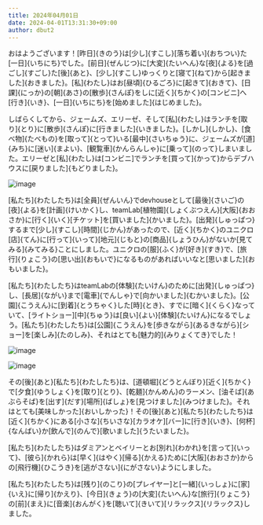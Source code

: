 ```yaml
---
title: 2024年04月01日
date: 2024-04-01T13:31:30+09:00
author: dbut2
---
```

おはようございます！[昨日]{きのう}は[少し]{すこし}[落ち着い]{おちつい}た[一日]{いちにち}でした。[前日]{ぜんじつ}に[大変]{たいへん}な[夜]{よる}を[過ごし]{すごし}た[後]{あと}、[少し]{すこし}ゆっくりと[寝て]{ねて}から[起きました]{おきました}。[私]{わたし}はお[昼頃]{ひるごろ}に[起きて]{おきて}、[日課]{にっか}の[朝]{あさ}の[散歩]{さんぽ}をしに[近く]{ちかく}の[コンビニ]へ[行き]{いき}、[一日]{いちにち}を[始めました]{はじめました}。

しばらくしてから、ジェームズ、エリーゼ、そして[私]{わたし}はランチを[取り]{とり}に[散歩]{さんぽ}に[行きました]{いきました}。[しかし]{しかし}、[食べ物]{たべもの}を[取って]{とって}いる[最中]{さいちゅう}に、ジェームズが[道]{みち}に[迷い]{まよい}、[観覧車]{かんらんしゃ}に[乗って]{のって}しまいました。エリーゼと[私]{わたし}は[コンビニ]でランチを[買って]{かって}からデブハウスに[戻りました]{もどりました}。

![image](https://github.com/devhou-se/www-jp/assets/61171623/3d44f6f5-6753-446b-83ad-15770ba53762)

[私たち]{わたしたち}は[全員]{ぜんいん}でdevhouseとして[最後]{さいご}の[夜]{よる}を[計画]{けいかく}し、teamLab[植物園]{しょくぶつえん}[大阪]{おおさか}に[行く]{いく}[チケット]を[買いました]{かいました}。[出発]{しゅっぱつ}するまで[少し]{すこし}[時間]{じかん}があったので、[近く]{ちかく}のユニクロ[店]{てん}に[行って]{いって}[地元]{じもと}の[商品]{しょうひん}がないか[見てみる]{みてみる}ことにしました。ユニクロの[服]{ふく}が[好き]{すき}で、[旅行]{りょこう}の[思い出]{おもいで}になるものがあればいいなと[思いました]{おもいました}。

[私たち]{わたしたち}はteamLabの[体験]{たいけん}のために[出発]{しゅっぱつ}し、[長居]{ながい}まで[電車]{でんしゃ}で[向かいました]{むかいました}。[公園]{こうえん}に[到着]{とうちゃく}した[時]{とき}、すでに[暗く]{くらく}なっていて、[ライトショー][中]{ちゅう}は[良い]{よい}[体験]{たいけん}になるでしょう。[私たち]{わたしたち}は[公園]{こうえん}を[歩きながら]{あるきながら}[ショー]を[楽しみ]{たのしみ}、それはとても[魅力的]{みりょくてき}でした！

![image](https://github.com/devhou-se/www-jp/assets/61171623/7de12c06-646d-498c-89d4-c69a55451445)

![image](https://github.com/devhou-se/www-jp/assets/61171623/5fd26904-7f60-4699-875c-44290f96f7ef)

その[後]{あと}[私たち]{わたしたち}は、[道頓堀]{どうとんぼり}[近く]{ちかく}で[夕食]{ゆうしょく}を[取り]{とり}、[乾麺]{かんめん}のラーメン、[油そば]{あぶらそば}を[出す]{だす}[場所]{ばしょ}を[見つけました]{みつけました}。それはとても[美味しかった]{おいしかった}！その[後]{あと}[私たち]{わたしたち}は[近く]{ちかく}にある[小さな]{ちいさな}[カラオケ][バー]に[行き]{いき}、[何杯]{なんばい}か[飲んで]{のんで}[歌いました]{うたいました}。

[私たち]{わたしたち}はダミアンとベイリーとお[別れ]{わかれ}を[言って]{いって}、[彼ら]{かれら}は[早く]{はやく}[帰る]{かえる}ために[大阪]{おおさか}からの[飛行機]{ひこうき}を[逃がさない]{にがさない}ようにしました。

[私たち]{わたしたち}は[残り]{のこり}の[プレイヤー]と[一緒]{いっしょ}に[家]{いえ}に[帰り]{かえり}、[今日]{きょう}の[大変]{たいへん}な[旅行]{りょこう}の[前]{まえ}に[音楽]{おんがく}を[聴いて]{きいて}[リラックス]{リラックス}しました。